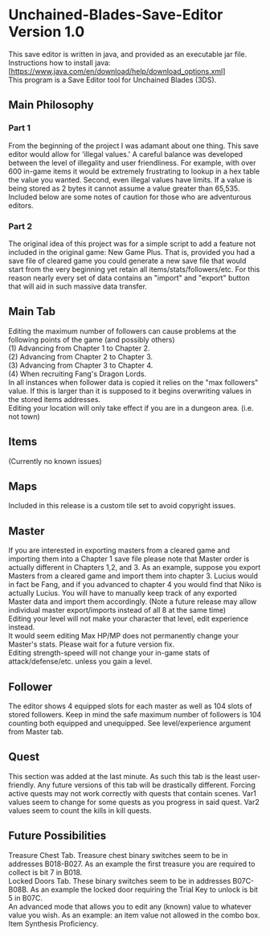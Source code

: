 # Unchained-Blades-Save-Editor Version 1.0

This save editor is written in java, and provided as an executable jar file.  
Instructions how to install java: [https://www.java.com/en/download/help/download_options.xml]  
This program is a Save Editor tool for Unchained Blades (3DS).  

## Main Philosophy
### Part 1
From the beginning of the project I was adamant about one thing.  This save editor would allow for 'illegal values.'  A careful balance was developed between the level of illegality and user friendliness.  For example, with over 600 in-game items it would be extremely frustrating to lookup in a hex table the value you wanted.  Second, even illegal values have limits. If a value is being stored as 2 bytes it cannot assume a value greater than 65,535.  Included below are some notes of caution for those who are adventurous editors.
### Part 2
The original idea of this project was for a simple script to add a feature not included in the original game:  New Game Plus.  That is, provided you had a save file of cleared game you could generate a new save file that would start from the very beginning yet retain all items/stats/followers/etc.  For this reason nearly every set of data contains an "import" and "export" button that will aid in such massive data transfer.

## Main Tab

Editing the maximum number of followers can cause problems at the following points of the game (and possibly others)  
(1)  Advancing from Chapter 1 to Chapter 2.  
(2)  Advancing from Chapter 2 to Chapter 3.  
(3)  Advancing from Chapter 3 to Chapter 4.  
(4)  When recruiting Fang's Dragon Lords.  
In all instances when follower data is copied it relies on the "max followers" value.  If this is larger than it is supposed to it begins overwriting values in the stored items addresses.  
Editing your location will only take effect if you are in a dungeon area. (i.e. not town)  

## Items
(Currently no known issues)  

## Maps
Included in this release is a custom tile set to avoid copyright issues.  

## Master
If you are interested in exporting masters from a cleared game and importing them into a Chapter 1 save file please note that Master order is actually different in Chapters 1,2, and 3.  As an example, suppose you export Masters from a cleared game and import them into chapter 3.  Lucius would in fact be Fang, and if you advanced to chapter 4 you would find that Niko is actually Lucius.  You will have to manually keep track of any exported Master data and import them accordingly.  (Note a future release may allow individual master export/imports instead of all 8 at the same time)  
Editing your level will not make your character that level, edit experience instead.  
It would seem editing Max HP/MP does not permanently change your Master's stats.  Please wait for a future version fix.  
Editing strength-speed will not change your in-game stats of attack/defense/etc. unless you gain a level.  

## Follower
The editor shows 4 equipped slots for each master as well as 104 slots of stored followers.  Keep in mind the safe maximum number of followers is 104 counting both equipped and unequipped.  See level/experience argument from Master tab.

## Quest
This section was added at the last minute.  As such this tab is the least user-friendly.  Any future versions of this tab will be drastically different.  Forcing active quests may not work correctly with quests that contain scenes.  Var1 values seem to change for some quests as you progress in said quest.  Var2 values seem to count the kills in kill quests.  

## Future Possibilities
Treasure Chest Tab.  Treasure chest binary switches seem to be in addresses B018-B027.  As an example the first treasure you are required to collect is bit 7 in B018.  
Locked Doors Tab.  These binary switches seem to be in addresses B07C-B08B.  As an example the locked door requiring the Trial Key to unlock is bit 5 in B07C.  
An advanced mode that allows you to edit any (known) value to whatever value you wish.  As an example: an item value not allowed in the combo box.  
Item Synthesis Proficiency.  
